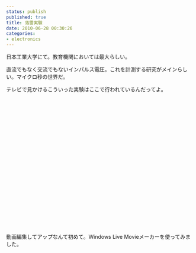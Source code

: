 ```yaml
---
status: publish
published: true
title: 落雷実験
date: 2010-06-28 00:30:26
categories:
- electronics
---
```

日本工業大学にて。教育機関においては最大らしい。

直流でもなく交流でもないインパルス電圧。これを計測する研究がメインらしい。マイクロ秒の世界だ。

テレビで見かけるこういった実験はここで行われているんだってよ。

<object classid="clsid:d27cdb6e-ae6d-11cf-96b8-444553540000" width="425" height="350" codebase="http://download.macromedia.com/pub/shockwave/cabs/flash/swflash.cab#version=6,0,40,0"><param name="src" value="http://www.youtube.com/v/5U2yltydei8" /><embed type="application/x-shockwave-flash" width="425" height="350" src="http://www.youtube.com/v/5U2yltydei8"></embed></object>

動画編集してアップなんて初めて。Windows Live Movieメーカーを使ってみました。
